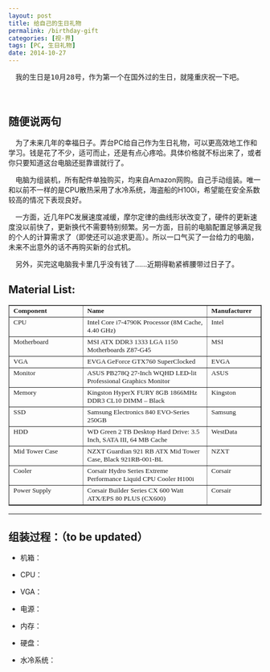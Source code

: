 ```yaml
---
layout: post
title: 给自己的生日礼物
permalink: /birthday-gift
categories: [视·界]
tags: [PC, 生日礼物]
date: 2014-10-27
--- 
```


<pre>　我的生日是10月28号，作为第一个在国外过的生日，就隆重庆祝一下吧。</pre>
　
## 随便说两句
　为了未来几年的幸福日子。弄台PC给自己作为生日礼物，可以更高效地工作和学习。钱是花了不少，适可而止，还是有点心疼哈。具体价格就不标出来了，或者你只要知道这台电脑还挺靠谱就行了。

　电脑为组装机，所有配件单独购买，均来自Amazon网购。自己手动组装。唯一和以前不一样的是CPU散热采用了水冷系统，海盗船的H100i，希望能在安全系数较高的情况下表现良好。


　一方面，近几年PC发展速度减缓，摩尔定律的曲线形状改变了，硬件的更新速度没以前快了，更新换代不需要特别频繁。另一方面，目前的电脑配置足够满足我的个人的计算需求了（即使还可以追求更高）。所以一口气买了一台给力的电脑，未来不出意外的话不再购买新的台式机。

　另外，买完这电脑我卡里几乎没有钱了……近期得勒紧裤腰带过日子了。


## Material List:

<table border="1" width="100%" cellspacing="0" cellpadding="2">
<tbody>
<tr>
<td style="width: 90px;" valign="top"><span style="font-size: 10pt;"><strong><span style="font-family: 'times new roman', times;">Component</span></strong></span></td>
<td valign="top"><span style="font-size: 10pt;"><strong><span style="font-family: 'times new roman', times;">Name</span></strong></span></td>
<td style="width: 90px;" valign="top"><span style="font-size: 10pt;"><strong><span style="font-family: 'times new roman', times;">Manufacturer</span></strong></span></td>
</tr>
<tr>
<td style="width: 130px;" valign="top"><span style="font-family: 'times new roman', times; font-size: 10pt;">CPU</span></td>
<td valign="top"><span style="font-family: 'times new roman', times; font-size: 10pt;">Intel Core i7-4790K Processor (8M Cache, 4.40 GHz)</span></td>
<td valign="top"><span style="font-family: 'times new roman', times; font-size: 10pt;">Intel</span></td>
</tr>
<tr>
<td style="width: 60px;" valign="top"><span style="font-family: 'times new roman', times; font-size: 10pt;">Motherboard</span></td>
<td valign="top"><span style="font-family: 'times new roman', times; font-size: 10pt;">MSI ATX DDR3 1333 LGA 1150 Motherboards Z87-G45</span></td>
<td valign="top"><span style="font-family: 'times new roman', times; font-size: 10pt;">MSI</span></td>
</tr>
<tr>
<td valign="top"><span style="font-family: 'times new roman', times; font-size: 10pt;">VGA</span></td>
<td valign="top"><span style="font-family: 'times new roman', times; font-size: 10pt;">EVGA GeForce GTX760 SuperClocked</span></td>
<td valign="top"><span style="font-family: 'times new roman', times; font-size: 10pt;">EVGA</span></td>
</tr>
<tr>
<td valign="top"><span style="font-family: 'times new roman', times; font-size: 10pt;">Monitor</span></td>
<td valign="top"><span style="font-family: 'times new roman', times; font-size: 10pt;">ASUS PB278Q 27-Inch WQHD LED-lit Professional Graphics Monitor</span></td>
<td valign="top"><span style="font-family: 'times new roman', times; font-size: 10pt;">ASUS</span></td>
</tr>
<tr>
<td valign="top"><span style="font-family: 'times new roman', times; font-size: 10pt;">Memory</span></td>
<td valign="top"><span style="font-family: 'times new roman', times; font-size: 10pt;">Kingston HyperX FURY 8GB 1866MHz DDR3 CL10 DIMM &#8211; Black </span></td>
<td valign="top"><span style="font-family: 'times new roman', times; font-size: 10pt;">Kingston</span></td>
</tr>
<tr>
<td valign="top"><span style="font-family: 'times new roman', times; font-size: 10pt;">SSD</span></td>
<td valign="top"><span style="font-family: 'times new roman', times; font-size: 10pt;">Samsung Electronics 840 EVO-Series 250GB</span></td>
<td valign="top"><span style="font-family: 'times new roman', times; font-size: 10pt;">Samsung</span></td>
</tr>
<tr>
<td valign="top"><span style="font-family: 'times new roman', times; font-size: 10pt;">HDD</span></td>
<td valign="top"><span style="font-family: 'times new roman', times; font-size: 10pt;">WD Green 2 TB Desktop Hard Drive: 3.5 Inch, SATA III, 64 MB Cache</span></td>
<td valign="top"><span style="font-family: 'times new roman', times; font-size: 10pt;">WestData</span></td>
</tr>
<tr>
<td valign="top"><span style="font-family: 'times new roman', times; font-size: 10pt;">Mid Tower Case</span></td>
<td valign="top"><span style="font-family: 'times new roman', times; font-size: 10pt;">NZXT Guardian 921 RB ATX Mid Tower Case, Black 921RB-001-BL</span></td>
<td valign="top"><span style="font-family: 'times new roman', times; font-size: 10pt;">NZXT</span></td>
</tr>
<tr>
<td valign="top"><span style="font-family: 'times new roman', times; font-size: 10pt;">Cooler</span></td>
<td valign="top"><span style="font-family: 'times new roman', times; font-size: 10pt;">Corsair Hydro Series Extreme Performance Liquid CPU Cooler H100i</span></td>
<td valign="top"><span style="font-family: 'times new roman', times; font-size: 10pt;">Corsair</span></td>
</tr>
<tr>
<td valign="top"><span style="font-family: 'times new roman', times; font-size: 10pt;">Power Supply</span></td>
<td valign="top"><span style="font-family: 'times new roman', times; font-size: 10pt;">Corsair Builder Series CX 600 Watt ATX/EPS  80 PLUS (CX600)</span></td>
<td valign="top"><span style="font-family: 'times new roman', times; font-size: 10pt;">Corsair</span></td>
</tr>
</tbody>
</table>

----

## 组装过程：（to be updated）

* 机箱：

* CPU：

* VGA：

* 电源：

* 内存：

* 硬盘：

* 水冷系统：

 